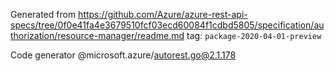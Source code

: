 Generated from https://github.com/Azure/azure-rest-api-specs/tree/0f0e41fa4e3679510fcf03ecd60084f1cdbd5805/specification/authorization/resource-manager/readme.md tag: `package-2020-04-01-preview`

Code generator @microsoft.azure/autorest.go@2.1.178


